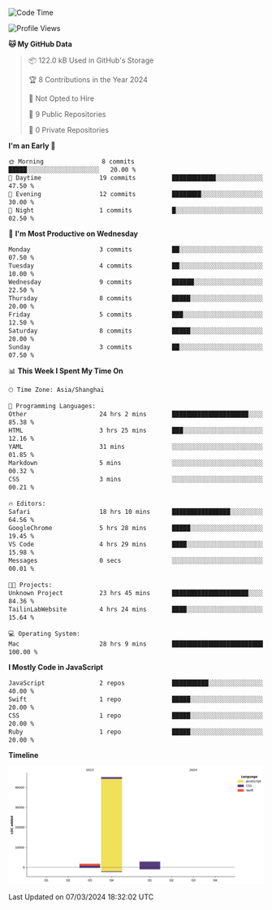 <!--
**PascalDai/PascalDai** is a ✨ _special_ ✨ repository because its `README.md` (this file) appears on your GitHub profile.

Here are some ideas to get you started:

- 🔭 I’m currently working on ...
- 🌱 I’m currently learning ...
- 👯 I’m looking to collaborate on ...
- 🤔 I’m looking for help with ...
- 💬 Ask me about ...
- 📫 How to reach me: ...
- 😄 Pronouns: ...
- ⚡ Fun fact: ...
-->

<!--START_SECTION:waka-->
![Code Time](http://img.shields.io/badge/Code%20Time-251%20hrs%2059%20mins-blue)

![Profile Views](http://img.shields.io/badge/Profile%20Views-7-blue)

**🐱 My GitHub Data** 

> 📦 122.0 kB Used in GitHub's Storage 
 > 
> 🏆 8 Contributions in the Year 2024
 > 
> 🚫 Not Opted to Hire
 > 
> 📜 9 Public Repositories 
 > 
> 🔑 0 Private Repositories 
 > 
**I'm an Early 🐤** 

```text
🌞 Morning                8 commits           █████░░░░░░░░░░░░░░░░░░░░   20.00 % 
🌆 Daytime                19 commits          ████████████░░░░░░░░░░░░░   47.50 % 
🌃 Evening                12 commits          ████████░░░░░░░░░░░░░░░░░   30.00 % 
🌙 Night                  1 commits           █░░░░░░░░░░░░░░░░░░░░░░░░   02.50 % 
```
📅 **I'm Most Productive on Wednesday** 

```text
Monday                   3 commits           ██░░░░░░░░░░░░░░░░░░░░░░░   07.50 % 
Tuesday                  4 commits           ██░░░░░░░░░░░░░░░░░░░░░░░   10.00 % 
Wednesday                9 commits           ██████░░░░░░░░░░░░░░░░░░░   22.50 % 
Thursday                 8 commits           █████░░░░░░░░░░░░░░░░░░░░   20.00 % 
Friday                   5 commits           ███░░░░░░░░░░░░░░░░░░░░░░   12.50 % 
Saturday                 8 commits           █████░░░░░░░░░░░░░░░░░░░░   20.00 % 
Sunday                   3 commits           ██░░░░░░░░░░░░░░░░░░░░░░░   07.50 % 
```


📊 **This Week I Spent My Time On** 

```text
🕑︎ Time Zone: Asia/Shanghai

💬 Programming Languages: 
Other                    24 hrs 2 mins       █████████████████████░░░░   85.38 % 
HTML                     3 hrs 25 mins       ███░░░░░░░░░░░░░░░░░░░░░░   12.16 % 
YAML                     31 mins             ░░░░░░░░░░░░░░░░░░░░░░░░░   01.85 % 
Markdown                 5 mins              ░░░░░░░░░░░░░░░░░░░░░░░░░   00.32 % 
CSS                      3 mins              ░░░░░░░░░░░░░░░░░░░░░░░░░   00.21 % 

🔥 Editors: 
Safari                   18 hrs 10 mins      ████████████████░░░░░░░░░   64.56 % 
GoogleChrome             5 hrs 28 mins       █████░░░░░░░░░░░░░░░░░░░░   19.45 % 
VS Code                  4 hrs 29 mins       ████░░░░░░░░░░░░░░░░░░░░░   15.98 % 
Messages                 0 secs              ░░░░░░░░░░░░░░░░░░░░░░░░░   00.01 % 

🐱‍💻 Projects: 
Unknown Project          23 hrs 45 mins      █████████████████████░░░░   84.36 % 
TailinLabWebsite         4 hrs 24 mins       ████░░░░░░░░░░░░░░░░░░░░░   15.64 % 

💻 Operating System: 
Mac                      28 hrs 9 mins       █████████████████████████   100.00 % 
```

**I Mostly Code in JavaScript** 

```text
JavaScript               2 repos             ██████████░░░░░░░░░░░░░░░   40.00 % 
Swift                    1 repo              █████░░░░░░░░░░░░░░░░░░░░   20.00 % 
CSS                      1 repo              █████░░░░░░░░░░░░░░░░░░░░   20.00 % 
Ruby                     1 repo              █████░░░░░░░░░░░░░░░░░░░░   20.00 % 
```



**Timeline**

![Lines of Code chart](https://raw.githubusercontent.com/PascalDai/PascalDai/main/assets/bar_graph.png)


 Last Updated on 07/03/2024 18:32:02 UTC
<!--END_SECTION:waka-->
